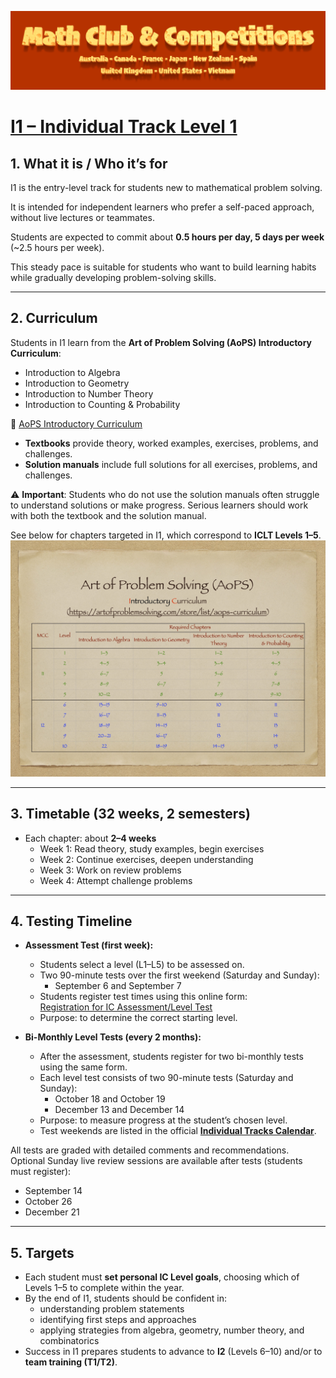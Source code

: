 ![Math Club & Competitions (MCC)](./img/MCC-2024-Logo-Large.png)

# [I1 – Individual Track Level 1](#i1--individual-track-level-1)

## 1. What it is / Who it’s for  
I1 is the entry-level track for students new to mathematical problem solving.  

It is intended for independent learners who prefer a self-paced approach, without live lectures or teammates.  

Students are expected to commit about **0.5 hours per day, 5 days per week** (~2.5 hours per week).  

This steady pace is suitable for students who want to build learning habits while gradually developing problem-solving skills.  

---

## 2. Curriculum  
Students in I1 learn from the **Art of Problem Solving (AoPS) Introductory Curriculum**:  
- Introduction to Algebra  
- Introduction to Geometry  
- Introduction to Number Theory  
- Introduction to Counting & Probability  

🔗 [AoPS Introductory Curriculum](https://artofproblemsolving.com/store/list/all-products)  

- **Textbooks** provide theory, worked examples, exercises, problems, and challenges.  
- **Solution manuals** include full solutions for all exercises, problems, and challenges.  

⚠ **Important**: Students who do not use the solution manuals often struggle to understand solutions or make progress. Serious learners should work with both the textbook and the solution manual.  

See below for chapters targeted in I1, which correspond to **ICLT Levels 1–5**.  
![ICLT](./img/iclt.jpg)

---

## 3. Timetable (32 weeks, 2 semesters)  
- Each chapter: about **2–4 weeks**  
  - Week 1: Read theory, study examples, begin exercises  
  - Week 2: Continue exercises, deepen understanding  
  - Week 3: Work on review problems  
  - Week 4: Attempt challenge problems  

---

## 4. Testing Timeline  
- **Assessment Test (first week):**  
  - Students select a level (L1–L5) to be assessed on.  
  - Two 90-minute tests over the first weekend (Saturday and Sunday):  
    + September 6 and September 7  
  - Students register test times using this online form:  
    [Registration for IC Assessment/Level Test](https://forms.gle/enEpBMuf6xjagpVj6)  
  - Purpose: to determine the correct starting level.  

- **Bi-Monthly Level Tests (every 2 months):**  
  - After the assessment, students register for two bi-monthly tests using the same form.  
  - Each level test consists of two 90-minute tests (Saturday and Sunday):  
    + October 18 and October 19  
    + December 13 and December 14  
  - Purpose: to measure progress at the student’s chosen level.  
  - Test weekends are listed in the official **[Individual Tracks Calendar](https://calendar.google.com/calendar/u/0?cid=YjM0NjZjY2UyMDRiYmQ4Njc1NGJmMTNiMTNkNmRiZTZhYmUyN2QxMDI3MDBlMDU1M2NjZTEyNjlhYzA5MWJjMUBncm91cC5jYWxlbmRhci5nb29nbGUuY29t)**.  

All tests are graded with detailed comments and recommendations.  
Optional Sunday live review sessions are available after tests (students must register):  
  + September 14  
  + October 26  
  + December 21  

---

## 5. Targets  
- Each student must **set personal IC Level goals**, choosing which of Levels 1–5 to complete within the year.  
- By the end of I1, students should be confident in:  
  - understanding problem statements  
  - identifying first steps and approaches  
  - applying strategies from algebra, geometry, number theory, and combinatorics  
- Success in I1 prepares students to advance to **I2** (Levels 6–10) and/or to **team training (T1/T2)**.  